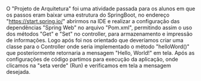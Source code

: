 O "Projeto de Arquitetura" foi uma atividade passada para os alunos em que os passos eram baixar uma estrutura do SpringBoot, no endereço "https://start.spring.io/" abrirmos na IDE e realizar a configuração das dependências "Spring Web" no arquivo "Pom.xml", permitindo assim o uso dos métodos "Get" e "Set" no controller, para armazenamento e impressão de informações. Logo após foi nos orientado que deveríamos criar uma classe para o Controller onde seria implementado o método "helloWord()" que posteriormente retornaria a mensagem "Hello, World!" em tela. Após as configurações de código partimos para execução da aplicação, onde clicamos na "seta verde" (Run) e verificamos em tela a mensagem desejada.
